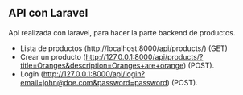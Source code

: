 
## API con Laravel

Api realizada con laravel, para hacer la parte backend de productos.

- Lista de productos (http://localhost:8000/api/products/) (GET)
- Crear un producto (http://127.0.0.1:8000/api/products/?title=Oranges&description=Oranges+are+orange) (POST).
- Login (http://127.0.0.1:8000/api/login?email=john@doe.com&password=password) (POST).

